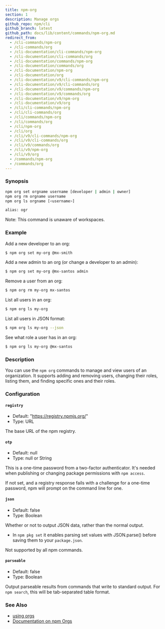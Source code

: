 ```yaml
---
title: npm-org
section: 1
description: Manage orgs
github_repo: npm/cli
github_branch: latest
github_path: docs/lib/content/commands/npm-org.md
redirect_from:
  - /cli-commands/npm-org
  - /cli-commands/org
  - /cli-documentation/cli-commands/npm-org
  - /cli-documentation/cli-commands/org
  - /cli-documentation/commands/npm-org
  - /cli-documentation/commands/org
  - /cli-documentation/npm-org
  - /cli-documentation/org
  - /cli-documentation/v9/cli-commands/npm-org
  - /cli-documentation/v9/cli-commands/org
  - /cli-documentation/v9/commands/npm-org
  - /cli-documentation/v9/commands/org
  - /cli-documentation/v9/npm-org
  - /cli-documentation/v9/org
  - /cli/cli-commands/npm-org
  - /cli/cli-commands/org
  - /cli/commands/npm-org
  - /cli/commands/org
  - /cli/npm-org
  - /cli/org
  - /cli/v9/cli-commands/npm-org
  - /cli/v9/cli-commands/org
  - /cli/v9/commands/org
  - /cli/v9/npm-org
  - /cli/v9/org
  - /commands/npm-org
  - /commands/org
---
```


### Synopsis

```bash
npm org set orgname username [developer | admin | owner]
npm org rm orgname username
npm org ls orgname [<username>]

alias: ogr
```

Note: This command is unaware of workspaces.

### Example

Add a new developer to an org:

```bash
$ npm org set my-org @mx-smith
```

Add a new admin to an org (or change a developer to an admin):

```bash
$ npm org set my-org @mx-santos admin
```

Remove a user from an org:

```bash
$ npm org rm my-org mx-santos
```

List all users in an org:

```bash
$ npm org ls my-org
```

List all users in JSON format:

```bash
$ npm org ls my-org --json
```

See what role a user has in an org:

```bash
$ npm org ls my-org @mx-santos
```

### Description

You can use the `npm org` commands to manage and view users of an
organization.  It supports adding and removing users, changing their roles,
listing them, and finding specific ones and their roles.

### Configuration

#### `registry`

* Default: "https://registry.npmjs.org/"
* Type: URL

The base URL of the npm registry.



#### `otp`

* Default: null
* Type: null or String

This is a one-time password from a two-factor authenticator. It's needed
when publishing or changing package permissions with `npm access`.

If not set, and a registry response fails with a challenge for a one-time
password, npm will prompt on the command line for one.



#### `json`

* Default: false
* Type: Boolean

Whether or not to output JSON data, rather than the normal output.

* In `npm pkg set` it enables parsing set values with JSON.parse() before
  saving them to your `package.json`.

Not supported by all npm commands.



#### `parseable`

* Default: false
* Type: Boolean

Output parseable results from commands that write to standard output. For
`npm search`, this will be tab-separated table format.



### See Also

* [using orgs](/cli/v9/using-npm/orgs)
* [Documentation on npm Orgs](https://docs.npmjs.com/orgs/)
